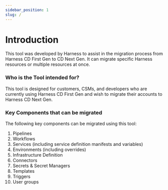 ```yaml
---
sidebar_position: 1
slug: /
---
```


# Introduction

This tool was developed by Harness to assist in the migration process from Harness CD First Gen to CD Next Gen. It can migrate specific Harness resources or multiple resources at once.

### Who is the Tool intended for?

This tool is designed for customers, CSMs, and developers who are currently using Harness CD First Gen and wish to migrate their accounts to Harness CD Next Gen.

### Key Components that can be migrated
The following key components can be migrated using this tool:

1. Pipelines
2. Workflows
3. Services (including service definition manifests and variables)
4. Environments (including overrides)
5. Infrastructure Definition
6. Connectors
7. Secrets & Secret Managers
8. Templates
9. Triggers
10. User groups
